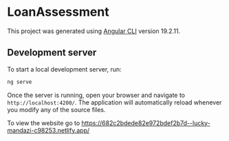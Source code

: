 # LoanAssessment

This project was generated using [Angular CLI](https://github.com/angular/angular-cli) version 19.2.11.

## Development server

To start a local development server, run:

```bash
ng serve
```

Once the server is running, open your browser and navigate to `http://localhost:4200/`. The application will automatically reload whenever you modify any of the source files.

To view the website go to https://682c2bdede82e972bdef2b7d--lucky-mandazi-c98253.netlify.app/
